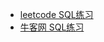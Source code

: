 - [leetcode SQL练习](https://leetcode.com/problemset/database/)
- [牛客网 SQL练习](https://www.nowcoder.com/ta/sql)